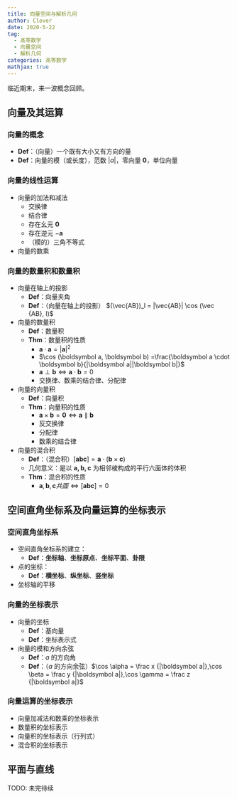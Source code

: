 ```yaml
---
title: 向量空间与解析几何
author: Clover
date: 2020-5-22
tag:
  - 高等数学
  - 向量空间
  - 解析几何
categories: 高等数学
mathjax: true
---
```


临近期末，来一波概念回顾。

<!--more-->

## 向量及其运算

### 向量的概念

- **Def**：（向量）一个既有大小又有方向的量
- **Def**：向量的模（或长度），范数 $|a|$，零向量 $\mathbf 0$，单位向量

### 向量的线性运算

- 向量的加法和减法
  - 交换律
  - 结合律
  - 存在幺元 $\mathbf 0$
  - 存在逆元 $-\boldsymbol a$
  - （模的）三角不等式
- 向量的数乘

### 向量的数量积和数量积

- 向量在轴上的投影
  - **Def**：向量夹角
  - **Def**：（向量在轴上的投影） $(\vec{AB})_l = |\vec{AB}| \cos (\vec {AB}, l)$
- 向量的数量积
  - **Def**：数量积
  - **Thm**：数量积的性质
    - $\boldsymbol a \cdot \boldsymbol a = |\boldsymbol a|^2$
    - $\cos (\boldsymbol a, \boldsymbol b) =\frac{\boldsymbol a \cdot \boldsymbol b}{|\boldsymbol a||\boldsymbol b|}$
    - $\boldsymbol a \perp \boldsymbol b \Leftrightarrow \boldsymbol a \cdot \boldsymbol b = 0$
    - 交换律、数乘的结合律、分配律
- 向量的向量积
  - **Def**：向量积
  - **Thm**：向量积的性质
    - $\boldsymbol a \times \boldsymbol b = \boldsymbol 0\Leftrightarrow \boldsymbol a \parallel \boldsymbol b$
    - 反交换律
    - 分配律
    - 数乘的结合律
- 向量的混合积
  - **Def**：（混合积）$[\boldsymbol{abc}] = \boldsymbol a \cdot (\boldsymbol b \times \boldsymbol c)$
  - 几何意义：是以 $\boldsymbol{a,b,c}$ 为相邻棱构成的平行六面体的体积
  - **Thm**：混合积的性质
    - $\boldsymbol a,\boldsymbol b,\boldsymbol c 共面 \Leftrightarrow [\boldsymbol{abc}]=0$

## 空间直角坐标系及向量运算的坐标表示

### 空间直角坐标系

- 空间直角坐标系的建立：
  - **Def**：**坐标轴**、**坐标原点**、**坐标平面**、**卦限**
- 点的坐标：
  - **Def**：**横坐标**、**纵坐标**、**竖坐标**
- 坐标轴的平移

### 向量的坐标表示

- 向量的坐标
  - **Def**：基向量
  - **Def**：坐标表示式
- 向量的模和方向余弦
  - **Def**：$a$ 的方向角
  - **Def**：（$a$ 的方向余弦）$\cos \alpha = \frac x {|\boldsymbol a|},\cos \beta = \frac y {|\boldsymbol a|},\cos \gamma = \frac z {|\boldsymbol a|}$

### 向量运算的坐标表示

- 向量加减法和数乘的坐标表示
- 数量积的坐标表示
- 向量积的坐标表示（行列式）
- 混合积的坐标表示

## 平面与直线

TODO: 未完待续
